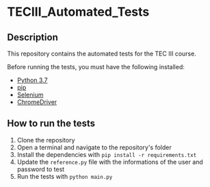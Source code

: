 # TECIII_Automated_Tests

## Description
This repository contains the automated tests for the TEC III course.

Before running the tests, you must have the following installed:

- [Python 3.7](https://www.python.org/downloads/)
- [pip](https://pip.pypa.io/en/stable/installing/)
- [Selenium](https://selenium-python.readthedocs.io/installation.html)
- [ChromeDriver](https://chromedriver.chromium.org/downloads)

## How to run the tests
1. Clone the repository
2. Open a terminal and navigate to the repository's folder
3. Install the dependencies with `pip install -r requirements.txt`
4. Update the `reference.py` file with the informations of the user and password to test
5. Run the tests with `python main.py`


